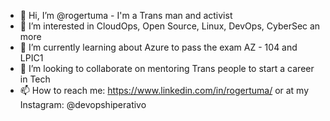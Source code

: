 - 👋 Hi, I’m @rogertuma - I'm a Trans man and activist
- 👀 I’m interested in CloudOps, Open Source, Linux, DevOps, CyberSec an more
- 🌱 I’m currently learning about Azure to pass the exam AZ - 104 and LPIC1
- 💞️ I’m looking to collaborate on mentoring Trans people to start a career in Tech
- 📫 How to reach me: https://www.linkedin.com/in/rogertuma/  or at my Instagram: @devopshiperativo

<!---
rogertuma/rogertuma is a ✨ special ✨ repository because its `README.md` (this file) appears on your GitHub profile.
You can click the Preview link to take a look at your changes.
--->
